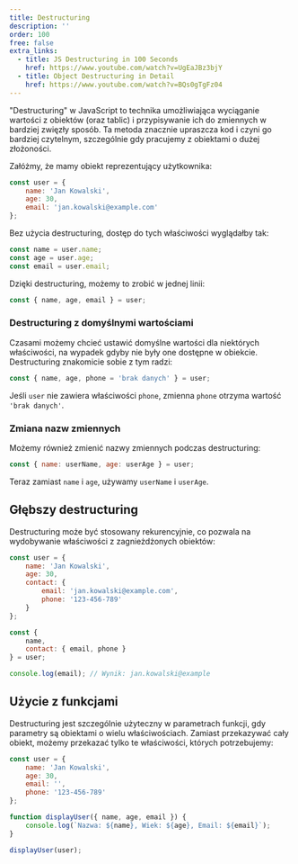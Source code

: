 ```yaml
---
title: Destructuring
description: ''
order: 100
free: false
extra_links:
  - title: JS Destructuring in 100 Seconds
    href: https://www.youtube.com/watch?v=UgEaJBz3bjY
  - title: Object Destructuring in Detail
    href: https://www.youtube.com/watch?v=BQs0gTgFz04
---
```


"Destructuring" w JavaScript to technika umożliwiająca wyciąganie wartości z obiektów (oraz tablic) i przypisywanie ich do zmiennych w bardziej zwięzły sposób. Ta metoda znacznie upraszcza kod i czyni go bardziej czytelnym, szczególnie gdy pracujemy z obiektami o dużej złożoności.

Załóżmy, że mamy obiekt reprezentujący użytkownika:

```javascript
const user = {
	name: 'Jan Kowalski',
	age: 30,
	email: 'jan.kowalski@example.com'
};
```

Bez użycia destructuring, dostęp do tych właściwości wyglądałby tak:

```javascript
const name = user.name;
const age = user.age;
const email = user.email;
```

Dzięki destructuring, możemy to zrobić w jednej linii:

```javascript
const { name, age, email } = user;
```

### Destructuring z domyślnymi wartościami

Czasami możemy chcieć ustawić domyślne wartości dla niektórych właściwości, na wypadek gdyby nie były one dostępne w obiekcie. Destructuring znakomicie sobie z tym radzi:

```javascript
const { name, age, phone = 'brak danych' } = user;
```

Jeśli `user` nie zawiera właściwości `phone`, zmienna `phone` otrzyma wartość `'brak danych'`.

### Zmiana nazw zmiennych

Możemy również zmienić nazwy zmiennych podczas destructuring:

```javascript
const { name: userName, age: userAge } = user;
```

Teraz zamiast `name` i `age`, używamy `userName` i `userAge`.

## Głębszy destructuring

Destructuring może być stosowany rekurencyjnie, co pozwala na wydobywanie właściwości z zagnieżdżonych obiektów:

```javascript
const user = {
	name: 'Jan Kowalski',
	age: 30,
	contact: {
		email: 'jan.kowalski@example.com',
		phone: '123-456-789'
	}
};

const {
	name,
	contact: { email, phone }
} = user;

console.log(email); // Wynik: jan.kowalski@example
```

## Użycie z funkcjami

Destructuring jest szczególnie użyteczny w parametrach funkcji, gdy parametry są obiektami o wielu właściwościach. Zamiast przekazywać cały obiekt, możemy przekazać tylko te właściwości, których potrzebujemy:

```javascript
const user = {
	name: 'Jan Kowalski',
	age: 30,
	email: '',
	phone: '123-456-789'
};

function displayUser({ name, age, email }) {
	console.log(`Nazwa: ${name}, Wiek: ${age}, Email: ${email}`);
}

displayUser(user);
```
